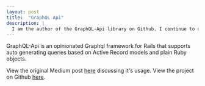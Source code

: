 ```yaml
---
layout: post
title:  "GraphQL Api"
description: |
  I am the author of the GraphQL-Api library on Github. I continue to develop this to make it easier to get started with GraphQL on rails.
---
```


GraphQL-Api is an opinionated Graphql framework for Rails that supports auto generating queries based on Active Record models and plain Ruby objects.

View the original Medium post [here](https://hackernoon.com/graphql-api-with-rails-faab252aaffa#.ufxhlt2l9) discussing it's usage. View the project on Github [here](https://github.com/coldog/graphql-api).
